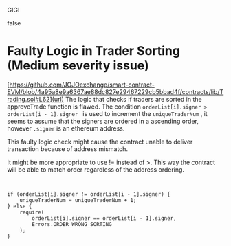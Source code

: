 GIGI

false

# Faulty Logic in Trader Sorting (Medium severity issue)


[https://github.com/JOJOexchange/smart-contract-EVM/blob/4a95a8e9a6367ae88dc827e29467229cb5bbad4f/contracts/lib/Trading.sol#L62](url)
The logic that checks if traders are sorted in the approveTrade function is flawed. The condition `orderList[i].signer > orderList[i - 1].signer ` is used to increment the `uniqueTraderNum` , it seems to assume that the signers are ordered in a ascending order, however `.signer` is an ethereum address. 

This faulty logic check might cause the contract unable to deliver transaction because of address mismatch.

It might be more appropriate to use != instead of >. This way the contract will be able to match order regardless of the address ordering.

```solidity


if (orderList[i].signer != orderList[i - 1].signer) { 
    uniqueTraderNum = uniqueTraderNum + 1;
} else {
    require(
        orderList[i].signer == orderList[i - 1].signer,
        Errors.ORDER_WRONG_SORTING
    );
}
```